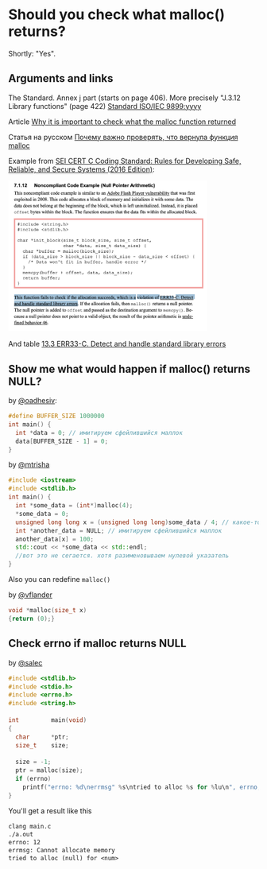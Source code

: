 # Should you check what malloc() returns?

Shortly: "Yes".

## Arguments and links

The Standard. Annex j part (starts on page 406). More precisely "J.3.12 Library functions" (page 422)
[Standard ISO/IEC 9899:yyyy](http://www.open-std.org/jtc1/sc22/wg14/www/docs/n2310.pdf)

Article [Why it is important to check what the malloc function returned](https://medium.com/pvs-studio/why-it-is-important-to-check-what-the-malloc-function-returned-ba39f3d13a83)

Статья на русском [Почему важно проверять, что вернула функция malloc](https://habr.com/ru/company/pvs-studio/blog/348098/)

Example from [SEI CERT C Coding Standard: Rules for Developing Safe, Reliable, and Secure Systems (2016 Edition)](https://resources.sei.cmu.edu/downloads/secure-coding/assets/sei-cert-c-coding-standard-2016-v01.pdf):

<img src="img/example-7-1-12.png" style="max-width: 400px"/>

And table [13.3 ERR33-C. Detect and handle standard library errors](https://resources.sei.cmu.edu/downloads/secure-coding/assets/sei-cert-c-coding-standard-2016-v01.pdf#page=392&zoom=100,141,121)

## Show me what would happen if malloc() returns NULL?

by [@oadhesiv](https://github.com/secondfry):
```c
#define BUFFER_SIZE 1000000
int main() {
  int *data = 0; // имитируем сфейлившийся маллок
  data[BUFFER_SIZE - 1] = 0;
}
```

by [@mtrisha](https://github.com/elijahkash)
```cpp
#include <iostream>
#include <stdlib.h>
int main() {
  int *some_data = (int*)malloc(4);
  *some_data = 0;
  unsigned long long x = (unsigned long long)some_data / 4; // какое-то большое значение получившиеся в результате каких-либо вычислений
  int *another_data = NULL; // имитируем сфейлившийся маллок
  another_data[x] = 100;
  std::cout << *some_data << std::endl;
  //вот это не сегается. хотя разименовываем нулевой указатель
}
```

Also you can redefine `malloc()`

by [@vflander](https://github.com/sky-183)
```c
void *malloc(size_t x)
{return (0);}
```

## Check errno if malloc returns NULL

by [@salec](https://github.com/thefullarcticfox)
```c
#include <stdlib.h>
#include <stdio.h>
#include <errno.h>
#include <string.h>

int			main(void)
{
  char		*ptr;
  size_t	size;

  size = -1;
  ptr = malloc(size);
  if (errno)
	printf("errno: %d\nerrmsg" %s\ntried to alloc %s for %lu\n", errno, strerror(errno), ptr, size);
}
```

You'll get a result like this
```
clang main.c
./a.out
errno: 12
errmsg: Cannot allocate memory
tried to alloc (null) for <num>
```